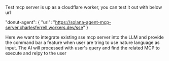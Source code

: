 Test mcp server is up as a cloudflare worker, you can test it out with below url

"donut-agent": {
    "url": "https://solana-agent-mcp-server.charlesferrell.workers.dev/sse"
} 


Here we want to integrate existing sse mcp server into the LLM and provide the command bar a feature when user are tring to use nature language as input.
The AI will processed with user's query and find the related MCP to execute  and relpy to the user
